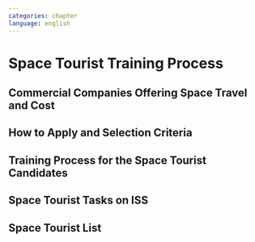 ```yaml
---
categories: chapter
language: english
---
```


# Space Tourist Training Process

## Commercial Companies Offering Space Travel and Cost
## How to Apply and Selection Criteria
## Training Process for the Space Tourist Candidates
## Space Tourist Tasks on ISS
## Space Tourist List
